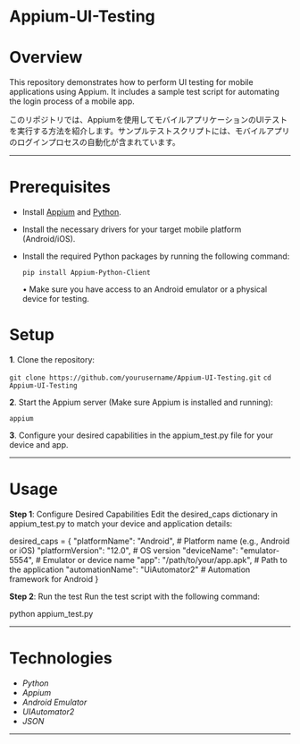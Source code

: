 
# Appium-UI-Testing
# Overview

This repository demonstrates how to perform UI testing for mobile applications using Appium. It includes a sample test script for automating the login process of a mobile app.

このリポジトリでは、Appiumを使用してモバイルアプリケーションのUIテストを実行する方法を紹介します。サンプルテストスクリプトには、モバイルアプリのログインプロセスの自動化が含まれています。

---

# Prerequisites
- Install [Appium](https://appium.io/) and [Python](https://www.python.org/downloads/).
- Install the necessary drivers for your target mobile platform (Android/iOS).
- Install the required Python packages by running the following command:
  
  
  ```pip install Appium-Python-Client```

	•	Make sure you have access to an Android emulator or a physical device for testing.

# Setup
**1**.	Clone the repository:

```git clone https://github.com/yourusername/Appium-UI-Testing.git```
```cd Appium-UI-Testing```


**2**.	Start the Appium server (Make sure Appium is installed and running):

```appium```


**3**.	Configure your desired capabilities in the appium_test.py file for your device and app.

---

# Usage

**Step 1**: Configure Desired Capabilities
Edit the desired_caps dictionary in appium_test.py to match your device and application details:

desired_caps = {
   "platformName": "Android",  # Platform name (e.g., Android or iOS)
   "platformVersion": "12.0",  # OS version
   "deviceName": "emulator-5554",  # Emulator or device name
   "app": "/path/to/your/app.apk",  # Path to the application
   "automationName": "UiAutomator2"  # Automation framework for Android
}

**Step 2**: Run the test
Run the test script with the following command:

python appium_test.py

---

# Technologies
- *Python*
- *Appium*
- *Android Emulator*
- *UIAutomator2*
- *JSON*

---
